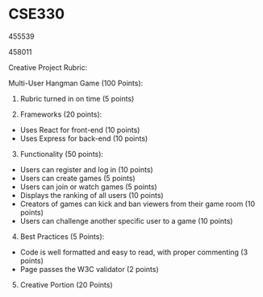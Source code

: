 # CSE330
455539

458011


Creative Project Rubric:

Multi-User Hangman Game (100 Points):

1. Rubric turned in on time (5 points)

2. Frameworks (20 points):
- Uses React for front-end (10 points)
- Uses Express for back-end (10 points)

3. Functionality (50 points):
- Users can register and log in (10 points)
- Users can create games (5 points)
- Users can join or watch games (5 points)
- Displays the ranking of all users (10 points)
- Creators of games can kick and ban viewers from their game room (10 points)
- Users can challenge another specific user to a game (10 points)

4. Best Practices (5 Points):
- Code is well formatted and easy to read, with proper commenting (3 points)
- Page passes the W3C validator (2 points)

5. Creative Portion (20 Points)

